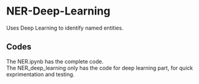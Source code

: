 # NER-Deep-Learning
Uses Deep Learning to identify named entities.

## Codes
The NER.ipynb has the complete code.  
The NER_deep_learning only has the code for deep learning part, for quick exprimentation and testing.
